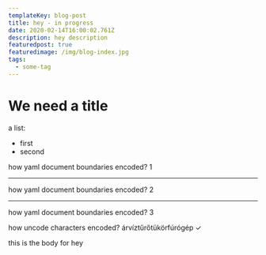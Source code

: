```yaml
---
templateKey: blog-post
title: hey - in progress
date: 2020-02-14T16:00:02.761Z
description: hey description
featuredpost: true
featuredimage: /img/blog-index.jpg
tags:
  - some-tag
---
```

# We need a title

a list:
- first
- second

how yaml document boundaries encoded? 1

---

how yaml document boundaries encoded? 2

---

how yaml document boundaries encoded? 3

how uncode characters encoded? árvíztűrőtükörfúrógép ✓

this is the body for hey
